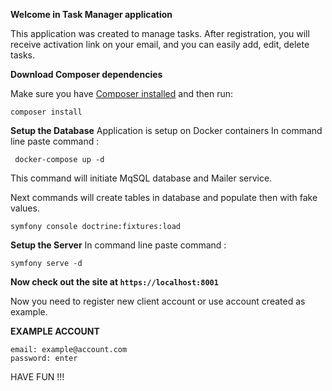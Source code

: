 **Welcome in Task Manager application**

This application was created to manage tasks. After registration, you will receive activation link on your email, 
and you can easily add, edit, delete tasks. 

**Download Composer dependencies**

Make sure you have [Composer installed](https://getcomposer.org/download/)
and then run:

```
composer install
```

**Setup the Database**
Application is setup on Docker containers
In command line paste command :
```
 docker-compose up -d
```
This command will initiate MqSQL database and Mailer service.

Next commands will create tables in database and populate then with fake values.

```
symfony console doctrine:fixtures:load
```

**Setup the Server**
In command line paste command :

```
symfony serve -d
```

**Now check out the site at `https://localhost:8001`**

Now you need to register new client account or use account created as example. 

**EXAMPLE ACCOUNT**
```
email: example@account.com
password: enter
```
HAVE FUN !!!

